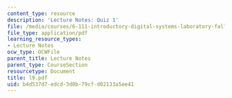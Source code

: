 ```yaml
---
content_type: resource
description: 'Lecture Notes: Quiz 1'
file: /media/courses/6-111-introductory-digital-systems-laboratory-fall-2002/b4d537d7edcd3d0b79cfd02133a5ee41_l9.pdf
file_type: application/pdf
learning_resource_types:
- Lecture Notes
ocw_type: OCWFile
parent_title: Lecture Notes
parent_type: CourseSection
resourcetype: Document
title: l9.pdf
uid: b4d537d7-edcd-3d0b-79cf-d02133a5ee41
---
```

